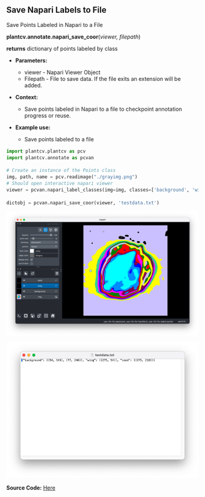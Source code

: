 ## Save Napari Labels to File

Save Points Labeled in Napari to a File

**plantcv.annotate.napari_save_coor**(*viewer, filepath*)

**returns** dictionary of points labeled by class

- **Parameters:**
    - viewer - Napari Viewer Object
    - Filepath - File to save data. If the file exits an extension will be added.

- **Context:**
    - Save points labeled in Napari to a file to checkpoint annotation progress or reuse.

- **Example use:**
    - Save points labeled to a file 


```python
import plantcv.plantcv as pcv 
import plantcv.annotate as pcvan

# Create an instance of the Points class
img, path, name = pcv.readimage("./grayimg.png")
# Should open interactive napari viewer
viewer = pcvan.napari_label_classes(img=img, classes=['background', 'wing','seed'])

dictobj = pcvan.napari_save_coor(viewer, 'testdata.txt')

```

![Screenshot](img/documentation_images/napari_label_classes/napari_label_classes.png)

![Screenshot](img/documentation_images/napari_save_coor/napari_save.png)



**Source Code:** [Here](https://github.com/danforthcenter/plantcv-annotate/blob/main/plantcv/annotate/napari_save_coor.py)
